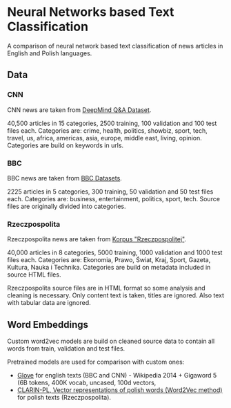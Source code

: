 # Neural Networks based Text Classification

A comparison of neural network based text classification of news articles in English and Polish languages.

## Data

### CNN
CNN news are taken from [DeepMind Q&A Dataset](https://cs.nyu.edu/~kcho/DMQA/).

40,500 articles in 15 categories, 2500 training, 100 validation and 100 test files each. Categories are: crime, health, politics, showbiz, sport, tech, travel, us, africa, americas, asia, europe, middle east, living, opinion. Categories are build on keywords in urls.

### BBC
BBC news are taken from [BBC Datasets](http://mlg.ucd.ie/datasets/bbc.html).

2225 articles in 5 categories, 300 training, 50 validation and 50 test files each. Categories are: business, entertainment, politics, sport, tech. Source files are originally divided into categories.

### Rzeczpospolita
Rzeczpospolita news are taken from [Korpus "Rzeczpospolitej"](http://www.cs.put.poznan.pl/dweiss/research/rzeczpospolita/).

40,000 articles in 8 categories, 5000 training, 1000 validation and 1000 test files each. Categories are: Ekonomia, Prawo, Świat, Kraj, Sport, Gazeta, Kultura, Nauka i Technika. Categories are build on metadata included in source HTML files.

Rzeczpospolita source files are in HTML format so some analysis and cleaning is necessary. Only content text is taken, titles are ignored. Also text with tabular data are ignored.

## Word Embeddings

Custom word2vec models are build on cleaned source data to contain all words from train, validation and test files.

Pretrained models are used for comparison with custom ones:
- [Glove](https://nlp.stanford.edu/projects/glove/) for english texts (BBC and CNN) - Wikipedia 2014 + Gigaword 5 (6B tokens, 400K vocab, uncased, 100d vectors,
- [CLARIN-PL, Vector representations of polish words (Word2Vec method) ](https://clarin-pl.eu/dspace/handle/11321/327?show=full) for polish texts (Rzeczpospolita).

